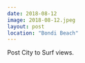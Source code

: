 ```yaml
---
date: 2018-08-12
image: 2018-08-12.jpeg
layout: post
location: "Bondi Beach"
---
```


Post City to Surf views.
